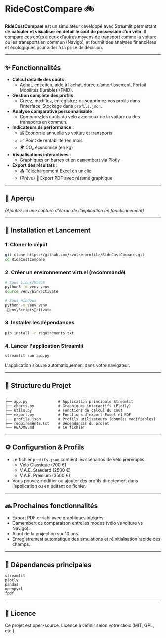 # RideCostCompare 🚲

**RideCostCompare** est un simulateur développé avec Streamlit permettant de **calculer et visualiser en détail le coût de possession d’un vélo**. Il compare ces coûts à ceux d’autres moyens de transport comme la voiture ou les transports en commun (Navigo), et fournit des analyses financières et écologiques pour aider à la prise de décision.

---

## ✨ Fonctionnalités

- **Calcul détaillé des coûts** :
  - Achat, entretien, aide à l’achat, durée d’amortissement, Forfait Mobilités Durables (FMD).
- **Gestion complète des profils** :
  - Créez, modifiez, enregistrez ou supprimez vos profils dans l’interface. Stockage dans `profils.json`.
- **Analyse comparative personnalisable** :
  - Comparez les coûts du vélo avec ceux de la voiture ou des transports en commun.
- **Indicateurs de performance** :
  - 💰 Économie annuelle vs voiture et transports
  - 📈 Point de rentabilité (en mois)
  - 🌍 CO₂ économisé (en kg)
- **Visualisations interactives** :
  - Graphiques en barres et en camembert via Plotly
- **Export des résultats** :
  - 📤 Téléchargement Excel en un clic
  - (Prévu) 📄 Export PDF avec résumé graphique

---

## 📸 Aperçu

*(Ajoutez ici une capture d'écran de l’application en fonctionnement)*

---

## 🚀 Installation et Lancement

### 1. Cloner le dépôt

```bash
git clone https://github.com/<votre-profil>/RideCostCompare.git
cd RideCostCompare
```

### 2. Créer un environnement virtuel (recommandé)

```bash
# Sous Linux/MacOS
python3 -m venv venv
source venv/bin/activate

# Sous Windows
python -m venv venv
.env\Scriptsctivate
```

### 3. Installer les dépendances

```bash
pip install -r requirements.txt
```

### 4. Lancer l'application Streamlit

```bash
streamlit run app.py
```

L'application s’ouvre automatiquement dans votre navigateur.

---

## 📁 Structure du Projet

```
.
├── app.py              # Application principale Streamlit
├── charts.py           # Graphiques interactifs (Plotly)
├── utils.py            # Fonctions de calcul du coût
├── export.py           # Fonctions d’export Excel et PDF
├── profils.json        # Profils utilisateurs (données modifiables)
├── requirements.txt    # Dépendances du projet
└── README.md           # Ce fichier
```

---

## ⚙️ Configuration & Profils

- Le fichier `profils.json` contient les scénarios de vélo préremplis :
  - Vélo Classique (700 €)
  - V.A.E. Standard (2500 €)
  - V.A.E. Premium (3500 €)
- Vous pouvez modifier ou ajouter des profils directement dans l’application ou en éditant ce fichier.

---

## 🔜 Prochaines fonctionnalités

- Export PDF enrichi avec graphiques intégrés.
- Camembert de comparaison entre les modes (vélo vs voiture vs Navigo).
- Ajout de la projection sur 10 ans.
- Enregistrement automatique des simulations et réinitialisation rapide des champs.

---

## 🧩 Dépendances principales

```text
streamlit
plotly
pandas
openpyxl
fpdf
```

---

## 📃 Licence

Ce projet est open-source. Licence à définir selon votre choix (MIT, GPL, etc.).
